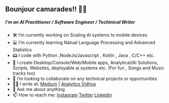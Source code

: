 ##  Bounjour camarades!! 🖐🏻
##### I'm an AI Practitioner /  Software Engineer / Techinical Writer 

- 🛠 I’m currently working on Scaling AI systems to mobile devices
- 💻 I’m currently learning Natual Language Processing and Advanced Statistics
- 📟 I code with Python ,NodeJs/Javascript , Kotlin , Java , C/C++ etc.
- 🔧 I create Desktop/Console/Web/Mobile apps, Analytical/AI Solutions, Scripts, Websites, deployable ai systems etc. (For fun , Songs and Music tracks too)
- 🤝 I’m looking to collaborate on any technical projects or opportunities
- ✍🏻 I write at: [Medium](https://medium.com/@vaibhavhaswani) | [Analytics Vidhya](https://www.analyticsvidhya.com/blog/author/vaibhavhaswani/)
- 💬 Ask me about anything
- 📫 How to reach me: [Instagram](https://www.instagram.com/haswani.vaibhav) [Twitter](https://twitter.com/HaswaniVaibhav) [Linkedin](https://www.linkedin.com/in/vaibhav-haswani-2078b888/)
